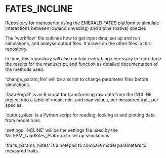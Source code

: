 # FATES_INCLINE
Repository for manuscript using the EMERALD FATES platform to simulate interactions between lowland (invading) and alpine (native) species

The 'workflow' file outlines how to get input data, set up and run simulations, and analyse output files. It draws on the other files in this repository.

In time, this repository will also contain everything necessary to reproduce the results for the manuscript, and function as detailed documentation of the methods used.

'change_param_file' will be a script to change parameter files before simulations.

'DataPrep.R' is an R script for transforming raw data from the INCLINE project into a table of mean, min, and max values, per measured trait, per species.

'output_plots' is a Python script for reading, looking at and plotting data from model runs.

'settings_INCLINE' will be the settings file used by the NorESM_LandSites_Platform to set up simulations.

'traits_params_notes' is a notepad to compare model parameters to measured traits.
